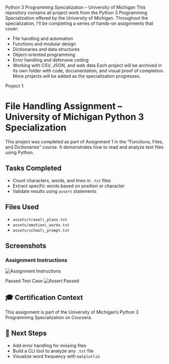 Python 3 Programming Specialization – University of Michigan
This repository contains all project work from the Python 3 Programming Specialization offered by the University of Michigan.
Throughout the specialization, I’ll be completing a series of hands-on assignments that cover:
- File handling and automation
- Functions and modular design
- Dictionaries and data structures
- Object-oriented programming
- Error handling and defensive coding
- Working with CSV, JSON, and web data
Each project will be archived in its own folder with code, documentation, and visual proof of completion.
More projects will be added as the specialization progresses.

Project 1:

#  File Handling Assignment – University of Michigan Python 3 Specialization

This project was completed as part of Assignment 1 in the "Functions, Files, and Dictionaries" course. It demonstrates how to read and analyze text files using Python.

##  Tasks Completed
- Count characters, words, and lines in `.txt` files
- Extract specific words based on position or character
- Validate results using `assert` statements

##  Files Used
- `assets/travel\_plans.txt`
- `assets/emotion\_words.txt`
- `assets/school\_prompt.txt`

##  Screenshots

###  Assignment Instructions
![Assignment Instructions](screenshots/assignment_instructions.png)

 Passed Test Case
![Assert Passed](screenshots/assert_passed.png)

## 🎓 Certification Context
This assignment is part of the University of Michigan’s Python 3 Programming Specialization on Coursera.

## 🚀 Next Steps
- Add error handling for missing files
- Build a CLI tool to analyze any `.txt` file
- Visualize word frequency with `matplotlib`

